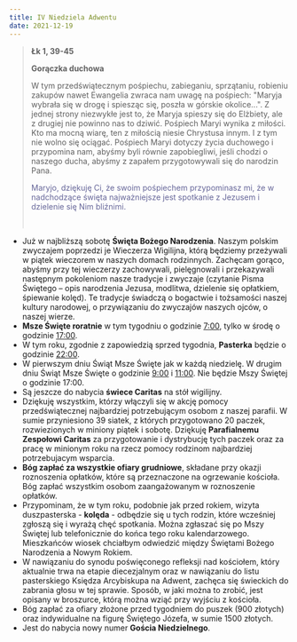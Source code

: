 ```yaml
---
title: IV Niedziela Adwentu
date: 2021-12-19
---
```


> **Łk 1, 39-45**
>
> **Gorączka duchowa**
>
> W tym przedświątecznym pośpiechu, zabieganiu, sprzątaniu, robieniu zakupów nawet Ewangelia zwraca nam uwagę na pośpiech: "Maryja wybrała się w drogę i spiesząc się, poszła w górskie okolice...". Z jednej strony niezwykłe jest to, że Maryja spieszy się do Elżbiety, ale z drugiej nie powinno nas to dziwić. Pośpiech Maryi wynika z miłości. Kto ma mocną wiarę, ten z miłością niesie Chrystusa innym. I z tym nie wolno się ociągać. Pośpiech Maryi dotyczy życia duchowego i przypomina nam, abyśmy byli równie zapobiegliwi, jeśli chodzi o naszego ducha, abyśmy z zapałem przygotowywali się do narodzin Pana.
>
> <span style="color: #666699;"> Maryjo, dziękuję Ci, że swoim pośpiechem przypominasz mi, że w nadchodzące święta najważniejsze jest spotkanie z Jezusem i dzielenie się Nim bliźnimi. </span>
>
> &nbsp;

- Już w najbliższą sobotę **Święta Bożego Narodzenia**. Naszym polskim zwyczajem poprzedzi je Wieczerza Wigilijna, którą będziemy przeżywali w piątek wieczorem w naszych domach rodzinnych. Zachęcam gorąco, abyśmy przy tej wieczerzy zachowywali, pielęgnowali i przekazywali następnym pokoleniom nasze tradycje i zwyczaje (czytanie Pisma Świętego – opis narodzenia Jezusa, modlitwa, dzielenie się opłatkiem, śpiewanie kolęd). Te tradycje świadczą o bogactwie i tożsamości naszej kultury narodowej, o przywiązaniu do zwyczajów naszych ojców, o naszej wierze.
- **Msze Święte roratnie** w tym tygodniu o godzinie <u>7:00</u>, tylko w środę o godzinie <u>17:00</u>.
- W tym roku, zgodnie z zapowiedzią sprzed tygodnia, **Pasterka** będzie o godzinie <u>22:00</u>.
- W pierwszym dniu Świąt Msze Święte jak w każdą niedzielę. W drugim dniu Świąt Msze Święte o godzinie <u>9:00</u> i <u>11:00</u>. Nie będzie Mszy Świętej o godzinie 17:00.
- Są jeszcze do nabycia **świece Caritas** na stół wigilijny.
- Dziękuję wszystkim, którzy włączyli się w akcję pomocy przedświątecznej najbardziej potrzebującym osobom z naszej parafii. W sumie przyniesiono 39 siatek, z których przygotowano 20 paczek, rozwiezionych w miniony piątek i sobotę. Dziękuję **Parafialnemu Zespołowi Caritas** za przygotowanie i dystrybucję tych paczek oraz za pracę w minionym roku na rzecz pomocy rodzinom najbardziej potrzebujacym wsparcia.
- **Bóg zapłać za wszystkie ofiary grudniowe**, składane przy okazji roznoszenia opłatków, które są przeznaczone na ogrzewanie kościoła. Bóg zapłać wszystkim osobom zaangażowanym w roznoszenie opłatków.
- Przypominam, że w tym roku, podobnie jak przed rokiem, wizyta duszpasterska - **kolęda** - odbędzie się u tych rodzin, które wcześniej zgłoszą się i wyrażą chęć spotkania. Można zgłaszać się po Mszy Świętej lub telefonicznie do końca tego roku kalendarzowego. Mieszkańców wiosek chciałbym odwiedzić między Świętami Bożego Narodzenia a Nowym Rokiem.
- W nawiązaniu do synodu poświęconego refleksji nad kościołem, który aktualnie trwa na etapie diecezjalnym oraz w nawiązaniu do listu pasterskiego Księdza Arcybiskupa na Adwent, zachęca się świeckich do zabrania głosu w tej sprawie. Sposób, w jaki można to zrobić, jest opisany w broszurce, którą można wziąć przy wyjściu z kościoła.
- Bóg zapłać za ofiary złożone przed tygodniem do puszek (900 złotych) oraz indywidualne na figurę Świętego Józefa, w sumie 1500 złotych.
- Jest do nabycia nowy numer **Gościa Niedzielnego**.


